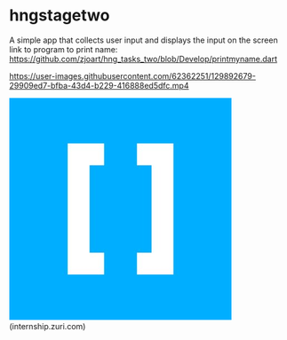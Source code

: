 # hngstagetwo

A simple app that collects user input and displays the input on the screen
link to program to print name: https://github.com/zjoart/hng_tasks_two/blob/Develop/printmyname.dart

https://user-images.githubusercontent.com/62362251/129892679-29909ed7-bfba-43d4-b229-416888ed5dfc.mp4


![Hngimage](https://github.com/zjoart/hng_tasks_two/blob/Develop/asset/hng.jpg)(internship.zuri.com)





